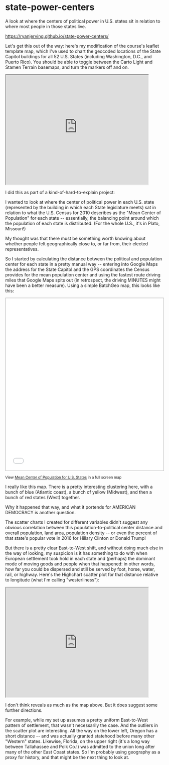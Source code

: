 # state-power-centers
A look at where the centers of political power in U.S. states sit in relation to where most people in those states live.

https://ryanjerving.github.io/state-power-centers/

Let's get this out of the way: here's my modification of the course's leaflet template map, which I've used to chart the geocoded locations of the State Capitol buildings for all 52 U.S. States (including Washington, D.C., and Puerto Rico). You should be able to toggle between the Carto Light and Stamen Terrain basemaps, and turn the markers off and on.

<iframe src= "https://ryanjerving.github.io/leaflet-map-State-Capitols/" width="90%" height="350"></iframe>

I did this as part of a kind-of-hard-to-explain project:

I wanted to look at where the center of political power in each U.S. state (represented by the building in which each State legislature meets) sat in relation to what the U.S. Census for 2010 describes as the "Mean Center of Population" for each state -- essentially, the balancing point around which the population of each state is distributed. (For the whole U.S., it's in Plato, Missouri!) 

My thought was that there must be something worth knowing about whether people felt geographically close to, or far from, their elected representatives.

So I started by calculating the distance between the political and population center for each state in a pretty manual way -- entering into Google Maps the address for the State Capitol and the GPS coordinates the Census provides for the mean population center and using the fastest route driving miles that Google Maps spits out (in retrospect, the driving MINUTES might have been a better measure). Using a simple BatchGeo map, this looks like this:

<iframe src="//batchgeo.com/map/19dd2ef6abebead8ac56ee7dc6aa337f" frameborder="0" width="100%" height="550" style="border:1px solid #aaa;"></iframe></p><p><small>View <a href="https://batchgeo.com/map/19dd2ef6abebead8ac56ee7dc6aa337f">Mean Center of Population for U.S. States</a> in a full screen map</small>

I really like this map. There is a pretty interesting clustering here, with a bunch of blue (Atlantic coast), a bunch of yellow (Midwest), and then a bunch of red states (West) together. 

Why it happened that way, and what it portends for AMERICAN DEMOCRACY is another question. 

The scatter charts I created for different variables didn't suggest any obvious correlation between this population-to-political center distance and overall population, land area, population density -- or even the percent of that state's popular vote in 2016 for Hillary Clinton or Donald Trump! 

But there is a pretty clear East-to-West shift, and without doing much else in the way of looking, my suspicion is it has something to do with when European settlement took hold in each state and (perhaps) the dominant mode of moving goods and people when that happened: in other words, how far you could be dispersed and still be served by foot, horse, water, rail, or highway. Here's the Highchart scatter plot for that distance relative to longitude (what I'm calling "westerliness"):

<iframe src= "https://github.com/ryanjerving/highcharts-stateCenters-scatter-csv/" width="90%" height="350"></iframe>

I don't think reveals as much as the map above. But it does suggest some further directions.

For example, while my set up assumes a pretty uniform East-to-West pattern of settlement, that wasn't necessarily the case. And the outliers in the scatter plot are interesting. All the way on the lower left, Oregon has a short distance -- and was actually granted statehood before many other "Western" states. Likewise, Florida, on the upper right (it's a long way between Tallahassee and Polk Co.!) was admitted to the union long after many of the other East Coast states. So I'm probably using geography as a proxy for history, and that might be the next thing to look at.
